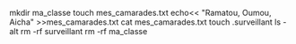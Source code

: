 mkdir ma_classe
touch mes_camarades.txt
echo<< "Ramatou, Oumou, Aicha" >>mes_camarades.txt
cat mes_camarades.txt
touch .surveillant 
ls -alt
rm -rf surveillant
rm -rf ma_classe